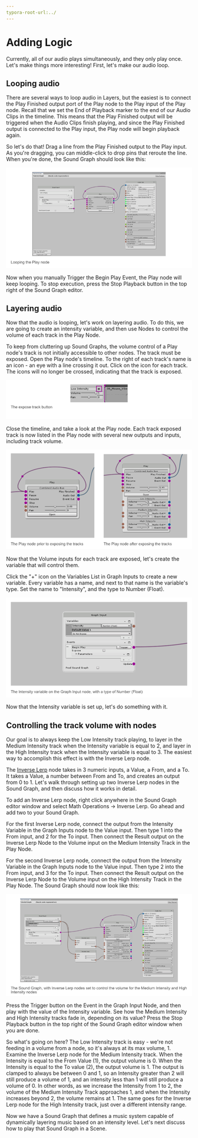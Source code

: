 ```yaml
---
typora-root-url:../
---
```


# Adding Logic

Currently, all of our audio plays simultaneously, and they only play once. Let's make things more interesting! First, let's make our audio loop.

## Looping audio
There are several ways to loop audio in Layers, but the easiest is to connect the Play Finished output port of the Play node to the Play input of the Play node. Recall that we set the End of Playback marker to the end of our Audio Clips in the timeline. This means that the Play Finished output will be triggered when the Audio Clips finish playing, and since the Play Finished output is connected to the Play input, the Play node will begin playback again.

So let's do that! Drag a line from the Play Finished output to the Play input. As you're dragging, you can middle-click to drop pins that reroute the line. When you're done, the Sound Graph should look like this:

![Tutorial-LoopingThePlayNode](IMG/Tutorial-LoopingThePlayNode.png)

Now when you manually Trigger the Begin Play Event, the Play node will keep looping. To stop execution, press the Stop Playback button in the top right of the Sound Graph editor.

## Layering audio
Now that the audio is looping, let's work on layering audio. To do this, we are going to create an intensity variable, and then use Nodes to control the volume of each track in the Play Node.

To keep from cluttering up Sound Graphs, the volume control of a Play node's track is not initially accessible to other nodes. The track must be exposed. Open the Play node's timeline. To the right of each track's name is an icon - an eye with a line crossing it out. Click on the icon for each track. The icons will no longer be crossed, indicating that the track is exposed. 

![The expose track button](IMG/ExposeTrackButton.png)

Close the timeline, and take a look at the Play node. Each track exposed track is now listed in the Play node with several new outputs and inputs, including track volume.

![Tutorial-ExposingTracks.png](IMG/Tutorial-ExposingTracks.png)

Now that the Volume inputs for each track are exposed, let's create the variable that will control them.

Click the "+" icon on the Variables List in Graph Inputs to create a new variable. Every variable has a name, and next to that name is the variable's type. Set the name to "Intensity", and the type to Number (Float).

![Tutorial-AddingIntensityVariable.png](IMG/Tutorial-AddingIntensityVariable.png)

Now that the Intensity variable is set up, let's do something with it.

## Controlling the track volume with nodes
Our goal is to always keep the Low Intensity track playing, to layer in the Medium Intensity track when the Intensity variable is equal to 2, and layer in the High Intensity track when the Intensity variable is equal to 3. The easiest way to accomplish this effect is with the Inverse Lerp node.

The [Inverse Lerp](Inverse-Lerp) node takes in 3 numeric inputs, a Value, a From, and a To. It takes a Value, a number between From and To, and creates an output from 0 to 1. Let's walk through setting up two Inverse Lerp nodes in the Sound Graph, and then discuss how it works in detail.

To add an Inverse Lerp node, right click anywhere in the Sound Graph editor window and select Math Operations -> Inverse Lerp. Go ahead and add two to your Sound Graph.

For the first Inverse Lerp node, connect the output from the Intensity Variable in the Graph Inputs node to the Value input. Then type 1 into the From input, and 2 for the To input. Then connect the Result output on the Inverse Lerp Node to the Volume input on the Medium Intensity Track in the Play Node.

For the second Inverse Lerp node, connect the output from the Intensity Variable in the Graph Inputs node to the Value input. Then type 2 into the From input, and 3 for the To input. Then connect the Result output on the Inverse Lerp Node to the Volume input on the High Intensity Track in the Play Node. The Sound Graph should now look like this:

![Tutorial-SettingUpInverseLerp.png](IMG/Tutorial-SettingUpInverseLerp.png)

Press the Trigger button on the Event in the Graph Input Node, and then play with the value of the Intensity variable. See how the Medium Intensity and High Intensity tracks fade in, depending on its value? Press the Stop Playback button in the top right of the Sound Graph editor window when you are done.

So what's going on here? The Low Intensity track is easy - we're not feeding in a volume from a node, so it's always at its max volume, 1. Examine the Inverse Lerp node for the Medium Intensity track. When the Intensity is equal to the From Value (1), the output volume is 0. When the Intensity is equal to the To value (2), the output volume is 1. The output is clamped to always be between 0 and 1, so an Intensity greater than 2 will still produce a volume of 1, and an intensity less than 1 will still produce a volume of 0. In other words, as we increase the Intensity from 1 to 2, the volume of the Medium Intensity Track approaches 1, and when the Intensity increases beyond 2, the volume remains at 1. The same goes for the Inverse Lerp node for the High Intensity track, just over a different intensity range.

Now we have a Sound Graph that defines a music system capable of dynamically layering music based on an intensity level. Let's next discuss how to play that Sound Graph in a Scene.

